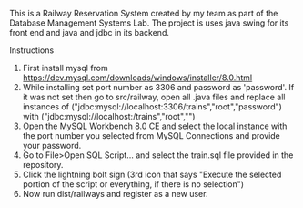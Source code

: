 This is a Railway Reservation System created by my team as part of the Database Management Systems Lab.
The project is uses java swing for its front end and java and jdbc in its backend.

Instructions

1. First install mysql from https://dev.mysql.com/downloads/windows/installer/8.0.html
2. While installing set port number as 3306 and password as 'password'. If it was not set then go to src/railway, open all .java files and replace all instances of ("jdbc:mysql://localhost:3306/trains","root","password") with ("jdbc:mysql://localhost:<your port number>/trains","root","<your password>")
3. Open the MySQL Workbench 8.0 CE and select the local instance with the port number you selected from MySQL Connections and provide your password.
4. Go to File>Open SQL Script... and select the train.sql file provided in the repository.
5. Click the lightning bolt sign (3rd icon that says "Execute the selected portion of the script or everything, if there is no selection")
6. Now run dist/railways and register as a new user.
